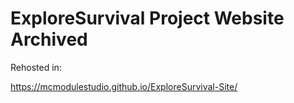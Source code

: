 # ExploreSurvival Project Website Archived
Rehosted in:

https://mcmodulestudio.github.io/ExploreSurvival-Site/
